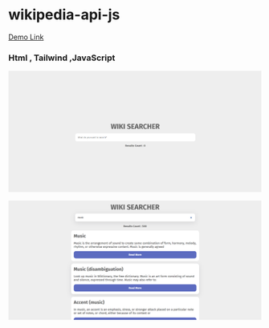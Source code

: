 # wikipedia-api-js

[Demo Link](https://alinikfarjam79.github.io/wikipedia-api-js/)


### Html , Tailwind ,JavaScript

![screen shot](scrennshot1.png)

![screen shot](scrennshot2.png)



